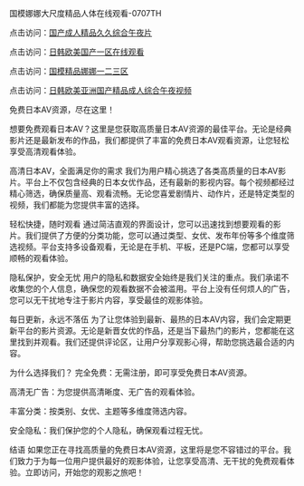 国模娜娜大尺度精品人体在线观看-0707TH

点击访问：<a href="https://cfad.pages.dev/">国产成人精品久久综合午夜片</a>

点击访问：<a href="https://gfd-5xg.pages.dev/">日韩欧美国产一区在线观看</a>

点击访问：<a href="https://vassv.pages.dev/">国模精品娜娜一二三区</a>

点击访问：<a href="https://fdhf-454.pages.dev/">日韩欧美亚洲国产精品成人综合午夜视频</a>



免费日本AV资源，尽在这里！

想要免费观看日本AV？这里是您获取高质量日本AV资源的最佳平台。无论是经典影片还是最新发布的作品，我们都提供了丰富的免费日本AV观看资源，让您轻松享受高清观看体验。

高清日本AV，全面满足你的需求
我们为用户精心挑选了各类高质量的日本AV影片。平台上不仅包含经典的日本女优作品，还有最新的影视内容。每个视频都经过精心筛选，确保质量高、观看流畅。无论您喜爱剧情片、动作片，还是特定类型的视频，我们都能为您提供丰富的选择。

轻松快捷，随时观看
通过简洁直观的界面设计，您可以迅速找到想要观看的影片。我们提供了方便的分类功能，您可以通过类型、女优、发布年份等多个维度筛选视频。平台支持多设备观看，无论是在手机、平板，还是PC端，您都可以享受顺畅的观看体验。

隐私保护，安全无忧
用户的隐私和数据安全始终是我们关注的重点。我们承诺不收集您的个人信息，确保您的观看数据不会被滥用。平台上没有任何烦人的广告，您可以无干扰地专注于影片内容，享受最佳的观影体验。

每日更新，永远不落伍
为了让您体验到最新、最热的日本AV内容，我们会定期更新平台的影片资源。无论是新晋女优的作品，还是当下最热门的影片，您都能在这里找到并观看。我们还提供评论区，让用户分享观影心得，帮助您挑选最合适的内容。

为什么选择我们？
完全免费：无需注册，即可享受免费日本AV资源。

高清无广告：为您提供高清晰度、无广告的观看体验。

丰富分类：按类别、女优、主题等多维度筛选内容。

安全隐私：我们保护您的个人隐私，确保观看过程无忧。

结语
如果您正在寻找高质量的免费日本AV资源，这里将是您不容错过的平台。我们致力于为每一位用户提供最好的观影体验，让您享受高清、无干扰的免费观看体验。立即访问，开始您的观影之旅吧！













<span style="display:none;">[Canonical link]( https://github.com/kd4616945/4616 ）</span>

